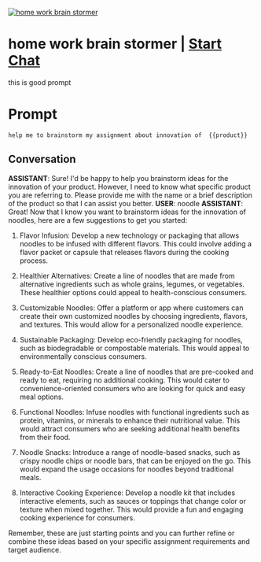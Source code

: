 
[![home work brain stormer](https://flow-prompt-covers.s3.us-west-1.amazonaws.com/icon/realistic/real_9.png)](https://gptcall.net/chat.html?data=%7B%22contact%22%3A%7B%22id%22%3A%22XXf-FYLdyzGs8_Z_Ei-Sr%22%2C%22flow%22%3Atrue%7D%7D)
# home work brain stormer | [Start Chat](https://gptcall.net/chat.html?data=%7B%22contact%22%3A%7B%22id%22%3A%22XXf-FYLdyzGs8_Z_Ei-Sr%22%2C%22flow%22%3Atrue%7D%7D)
this is good prompt

# Prompt

```
help me to brainstorm my assignment about innovation of  {{product}}
```

## Conversation

**ASSISTANT**: Sure! I'd be happy to help you brainstorm ideas for the innovation of your product. However, I need to know what specific product you are referring to. Please provide me with the name or a brief description of the product so that I can assist you better.
**USER**: noodle
**ASSISTANT**: Great! Now that I know you want to brainstorm ideas for the innovation of noodles, here are a few suggestions to get you started:



1. Flavor Infusion: Develop a new technology or packaging that allows noodles to be infused with different flavors. This could involve adding a flavor packet or capsule that releases flavors during the cooking process.



2. Healthier Alternatives: Create a line of noodles that are made from alternative ingredients such as whole grains, legumes, or vegetables. These healthier options could appeal to health-conscious consumers.



3. Customizable Noodles: Offer a platform or app where customers can create their own customized noodles by choosing ingredients, flavors, and textures. This would allow for a personalized noodle experience.



4. Sustainable Packaging: Develop eco-friendly packaging for noodles, such as biodegradable or compostable materials. This would appeal to environmentally conscious consumers.



5. Ready-to-Eat Noodles: Create a line of noodles that are pre-cooked and ready to eat, requiring no additional cooking. This would cater to convenience-oriented consumers who are looking for quick and easy meal options.



6. Functional Noodles: Infuse noodles with functional ingredients such as protein, vitamins, or minerals to enhance their nutritional value. This would attract consumers who are seeking additional health benefits from their food.



7. Noodle Snacks: Introduce a range of noodle-based snacks, such as crispy noodle chips or noodle bars, that can be enjoyed on the go. This would expand the usage occasions for noodles beyond traditional meals.



8. Interactive Cooking Experience: Develop a noodle kit that includes interactive elements, such as sauces or toppings that change color or texture when mixed together. This would provide a fun and engaging cooking experience for consumers.



Remember, these are just starting points and you can further refine or combine these ideas based on your specific assignment requirements and target audience.


